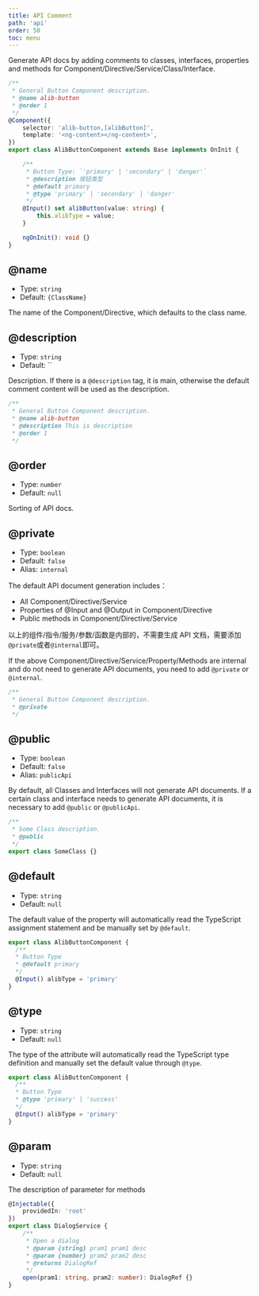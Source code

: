 ```yaml
---
title: API Comment
path: 'api'
order: 50
toc: menu
---
```


Generate API docs by adding comments to classes, interfaces, properties and methods for Component/Directive/Service/Class/Interface.

```ts
/**
 * General Button Component description.
 * @name alib-button
 * @order 1
 */
@Component({
    selector: 'alib-button,[alibButton]',
    template: '<ng-content></ng-content>',
})
export class AlibButtonComponent extends Base implements OnInit {

    /**
     * Button Type: `'primary' | 'secondary' | 'danger'`
     * @description 按钮类型
     * @default primary
     * @type 'primary' | 'secondary' | 'danger'
     */
    @Input() set alibButton(value: string) {
        this.alibType = value;
    }

    ngOnInit(): void {}
}


```

## @name

- Type: `string`
- Default: `{ClassName}`

The name of the Component/Directive, which defaults to the class name.

## @description

- Type: `string`
- Default: ``

Description. If there is a `@description` tag, it is main, otherwise the default comment content will be used as the description.

```ts
/**
 * General Button Component description.
 * @name alib-button
 * @description This is description
 * @order 1
 */
```

## @order

- Type: `number`
- Default: `null`

Sorting of API docs.

## @private

- Type: `boolean`
- Default: `false`
- Alias: `internal`

The default API document generation includes：
- All Component/Directive/Service
- Properties of @Input and @Output in Component/Directive
- Public methods in Component/Directive/Service

以上的组件/指令/服务/参数/函数是内部的，不需要生成 API 文档，需要添加`@private`或者`@internal`即可。

If the above Component/Directive/Service/Property/Methods are internal and do not need to generate API documents, you need to add `@private` or `@internal`.

```ts
/**
 * General Button Component description.
 * @private 
 */
```

## @public

- Type: `boolean`
- Default: `false`
- Alias: `publicApi`

By default, all Classes and Interfaces will not generate API documents. If a certain class and interface needs to generate API documents, it is necessary to add `@public` or `@publicApi`.


```ts
/**
 * Some Class description.
 * @public 
 */
export class SomeClass {}
```

## @default

- Type: `string`
- Default: `null`

The default value of the property will automatically read the TypeScript assignment statement and be manually set by `@default`.


```ts
export class AlibButtonComponent {
  /**
  * Button Type
  * @default primary
  */
  @Input() alibType = 'primary'
}
```

## @type

- Type: `string`
- Default: `null`

The type of the attribute will automatically read the TypeScript type definition and manually set the default value through `@type`.
```ts
export class AlibButtonComponent {
  /**
  * Button Type
  * @type 'primary' | 'success'
  */
  @Input() alibType = 'primary'
}
```

## @param

- Type: `string`
- Default: `null`

The description of parameter for methods

```ts
@Injectable({
    providedIn: 'root'
})
export class DialogService {
    /**
     * Open a dialog
     * @param {string} pram1 pram1 desc
     * @param {number} pram2 pram2 desc
     * @returns DialogRef
     */
    open(pram1: string, pram2: number): DialogRef {}
}
```
